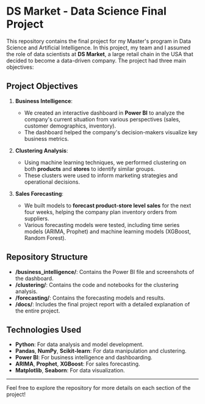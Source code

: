 # DS Market - Data Science Final Project

This repository contains the final project for my Master's program in Data Science and Artificial Intelligence. In this project, my team and I assumed the role of data scientists at **DS Market**, a large retail chain in the USA that decided to become a data-driven company. The project had three main objectives:

## Project Objectives

1. **Business Intelligence**:
   - We created an interactive dashboard in **Power BI** to analyze the company's current situation from various perspectives (sales, customer demographics, inventory).
   - The dashboard helped the company's decision-makers visualize key business metrics.

2. **Clustering Analysis**:
   - Using machine learning techniques, we performed clustering on both **products** and **stores** to identify similar groups. 
   - These clusters were used to inform marketing strategies and operational decisions.

3. **Sales Forecasting**:
   - We built models to **forecast product-store level sales** for the next four weeks, helping the company plan inventory orders from suppliers.
   - Various forecasting models were tested, including time series models (ARIMA, Prophet) and machine learning models (XGBoost, Random Forest).

## Repository Structure

- **/business_intelligence/**: Contains the Power BI file and screenshots of the dashboard.
- **/clustering/**: Contains the code and notebooks for the clustering analysis.
- **/forecasting/**: Contains the forecasting models and results.
- **/docs/**: Includes the final project report with a detailed explanation of the entire project.

## Technologies Used

- **Python**: For data analysis and model development.
- **Pandas**, **NumPy**, **Scikit-learn**: For data manipulation and clustering.
- **Power BI**: For business intelligence and dashboarding.
- **ARIMA**, **Prophet**, **XGBoost**: For sales forecasting.
- **Matplotlib**, **Seaborn**: For data visualization.

---

Feel free to explore the repository for more details on each section of the project!

